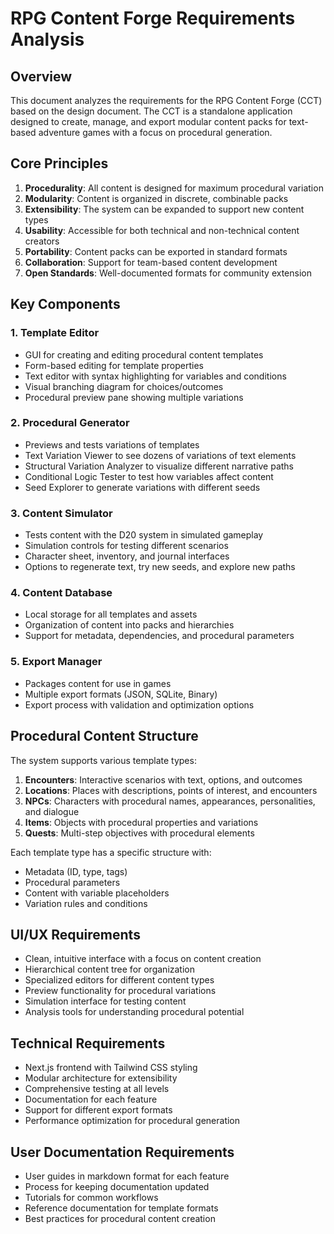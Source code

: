 # RPG Content Forge Requirements Analysis

## Overview
This document analyzes the requirements for the RPG Content Forge (CCT) based on the design document. The CCT is a standalone application designed to create, manage, and export modular content packs for text-based adventure games with a focus on procedural generation.

## Core Principles
1. **Procedurality**: All content is designed for maximum procedural variation
2. **Modularity**: Content is organized in discrete, combinable packs
3. **Extensibility**: The system can be expanded to support new content types
4. **Usability**: Accessible for both technical and non-technical content creators
5. **Portability**: Content packs can be exported in standard formats
6. **Collaboration**: Support for team-based content development
7. **Open Standards**: Well-documented formats for community extension

## Key Components

### 1. Template Editor
- GUI for creating and editing procedural content templates
- Form-based editing for template properties
- Text editor with syntax highlighting for variables and conditions
- Visual branching diagram for choices/outcomes
- Procedural preview pane showing multiple variations

### 2. Procedural Generator
- Previews and tests variations of templates
- Text Variation Viewer to see dozens of variations of text elements
- Structural Variation Analyzer to visualize different narrative paths
- Conditional Logic Tester to test how variables affect content
- Seed Explorer to generate variations with different seeds

### 3. Content Simulator
- Tests content with the D20 system in simulated gameplay
- Simulation controls for testing different scenarios
- Character sheet, inventory, and journal interfaces
- Options to regenerate text, try new seeds, and explore new paths

### 4. Content Database
- Local storage for all templates and assets
- Organization of content into packs and hierarchies
- Support for metadata, dependencies, and procedural parameters

### 5. Export Manager
- Packages content for use in games
- Multiple export formats (JSON, SQLite, Binary)
- Export process with validation and optimization options

## Procedural Content Structure
The system supports various template types:
1. **Encounters**: Interactive scenarios with text, options, and outcomes
2. **Locations**: Places with descriptions, points of interest, and encounters
3. **NPCs**: Characters with procedural names, appearances, personalities, and dialogue
4. **Items**: Objects with procedural properties and variations
5. **Quests**: Multi-step objectives with procedural elements

Each template type has a specific structure with:
- Metadata (ID, type, tags)
- Procedural parameters
- Content with variable placeholders
- Variation rules and conditions

## UI/UX Requirements
- Clean, intuitive interface with a focus on content creation
- Hierarchical content tree for organization
- Specialized editors for different content types
- Preview functionality for procedural variations
- Simulation interface for testing content
- Analysis tools for understanding procedural potential

## Technical Requirements
- Next.js frontend with Tailwind CSS styling
- Modular architecture for extensibility
- Comprehensive testing at all levels
- Documentation for each feature
- Support for different export formats
- Performance optimization for procedural generation

## User Documentation Requirements
- User guides in markdown format for each feature
- Process for keeping documentation updated
- Tutorials for common workflows
- Reference documentation for template formats
- Best practices for procedural content creation